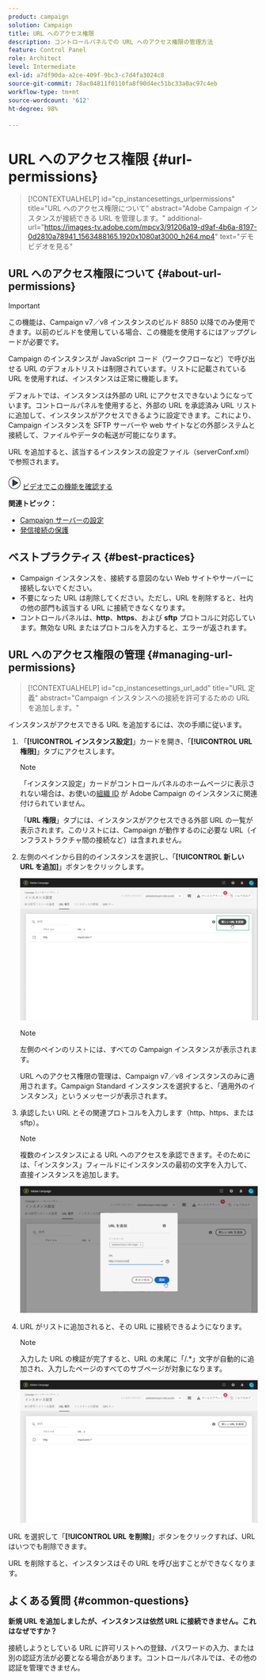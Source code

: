 ```yaml
---
product: campaign
solution: Campaign
title: URL へのアクセス権限
description: コントロールパネルでの URL へのアクセス権限の管理方法
feature: Control Panel
role: Architect
level: Intermediate
exl-id: a7df90da-a2ce-409f-9bc3-c7d4fa3024c8
source-git-commit: 78ac04811f0110fa8f90d4ec51bc33a0ac97c4eb
workflow-type: tm+mt
source-wordcount: '612'
ht-degree: 98%

---
```


# URL へのアクセス権限 {#url-permissions}

>[!CONTEXTUALHELP]
>id="cp_instancesettings_urlpermissions"
>title="URL へのアクセス権限について"
>abstract="Adobe Campaign インスタンスが接続できる URL を管理します。"
>additional-url="https://images-tv.adobe.com/mpcv3/91206a19-d9af-4b6a-8197-0d2810a78941_1563488165.1920x1080at3000_h264.mp4" text="デモビデオを見る"

## URL へのアクセス権限について {#about-url-permissions}

>[!IMPORTANT]
>
>この機能は、Campaign v7／v8 インスタンスのビルド 8850 以降でのみ使用できます。以前のビルドを使用している場合、この機能を使用するにはアップグレードが必要です。

Campaign のインスタンスが JavaScript コード（ワークフローなど）で呼び出せる URL のデフォルトリストは制限されています。リストに記載されている URL を使用すれば、インスタンスは正常に機能します。

デフォルトでは、インスタンスは外部の URL にアクセスできないようになっています。コントロールパネルを使用すると、外部の URL を承認済み URL リストに追加して、インスタンスがアクセスできるように設定できます。これにより、Campaign インスタンスを SFTP サーバーや web サイトなどの外部システムと接続して、ファイルやデータの転送が可能になります。

URL を追加すると、該当するインスタンスの設定ファイル（serverConf.xml）で参照されます。

![](assets/do-not-localize/how-to-video.png) [ビデオでこの機能を確認する](https://experienceleague.adobe.com/docs/campaign-classic-learn/control-panel/instance-settings/adding-url-permissions.html?lang=ja#instance-settings)

**関連トピック：**

* [Campaign サーバーの設定](https://experienceleague.adobe.com/docs/campaign-classic/using/installing-campaign-classic/additional-configurations/configuring-campaign-server.html)
* [発信接続の保護](https://experienceleague.adobe.com/docs/campaign-classic/using/installing-campaign-classic/security-privacy/server-configuration.html?lang=ja#outgoing-connection-protection)

## ベストプラクティス {#best-practices}

* Campaign インスタンスを、接続する意図のない Web サイトやサーバーに接続しないでください。
* 不要になった URL は削除してください。ただし、URL を削除すると、社内の他の部門も該当する URL に接続できなくなります。
* コントロールパネルは、**http**、**https**、および **sftp** プロトコルに対応しています。無効な URL またはプロトコルを入力すると、エラーが返されます。

## URL へのアクセス権限の管理 {#managing-url-permissions}

>[!CONTEXTUALHELP]
>id="cp_instancesettings_url_add"
>title="URL 定義"
>abstract="Campaign インスタンスへの接続を許可するための URL を追加します。"

インスタンスがアクセスできる URL を追加するには、次の手順に従います。

1. 「**[!UICONTROL インスタンス設定]**」カードを開き、「**[!UICONTROL URL 権限]**」タブにアクセスします。

   >[!NOTE]
   >
   >「インスタンス設定」カードがコントロールパネルのホームページに表示されない場合は、お使いの[組織 ID](https://experienceleague.adobe.com/docs/core-services/interface/administration/organizations.html?lang=ja) が Adobe Campaign のインスタンスに関連付けられていません。
   >
   >「<b><span class="uicontrol">URL 権限</span></b>」タブには、インスタンスがアクセスできる外部 URL の一覧が表示されます。このリストには、Campaign が動作するのに必要な URL（インフラストラクチャ間の接続など）は含まれません。

1. 左側のペインから目的のインスタンスを選択し、「**[!UICONTROL 新しい URL を追加]**」ボタンをクリックします。


   ![](assets/add_url1.png)

   >[!NOTE]
   >
   >左側のペインのリストには、すべての Campaign インスタンスが表示されます。
   >
   >URL へのアクセス権限の管理は、Campaign v7／v8 インスタンスのみに適用されます。Campaign Standard インスタンスを選択すると、「適用外のインスタンス」というメッセージが表示されます。

1. 承認したい URL とその関連プロトコルを入力します（http、https、または sftp）。

   >[!NOTE]
   >
   >複数のインスタンスによる URL へのアクセスを承認できます。そのためには、「インスタンス」フィールドにインスタンスの最初の文字を入力して、直接インスタンスを追加します。

   ![](assets/add_url2.png)

1. URL がリストに追加されると、その URL に接続できるようになります。

   >[!NOTE]
   >
   >入力した URL の検証が完了すると、URL の末尾に「/.*」文字が自動的に追加され、入力したページのすべてのサブページが対象になります。

   ![](assets/add_url_listnew.png)

URL を選択して「**[!UICONTROL URL を削除]**」ボタンをクリックすれば、URL はいつでも削除できます。


URL を削除すると、インスタンスはその URL を呼び出すことができなくなります。

## よくある質問 {#common-questions}

**新規 URL を追加しましたが、インスタンスは依然 URL に接続できません。これはなぜですか？**

接続しようとしている URL に許可リストへの登録、パスワードの入力、または別の認証方法が必要となる場合があります。コントロールパネルでは、その他の認証を管理できません。
